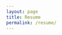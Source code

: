 ```yaml
---
layout: page
title: Resume
permalink: /resume/
---
```

<object data="{{ site.url }}{{ site.baseurl }}/assets/Resume-Jan-2025.pdf" width="1000" height="1000" type="application/pdf"></object> 
